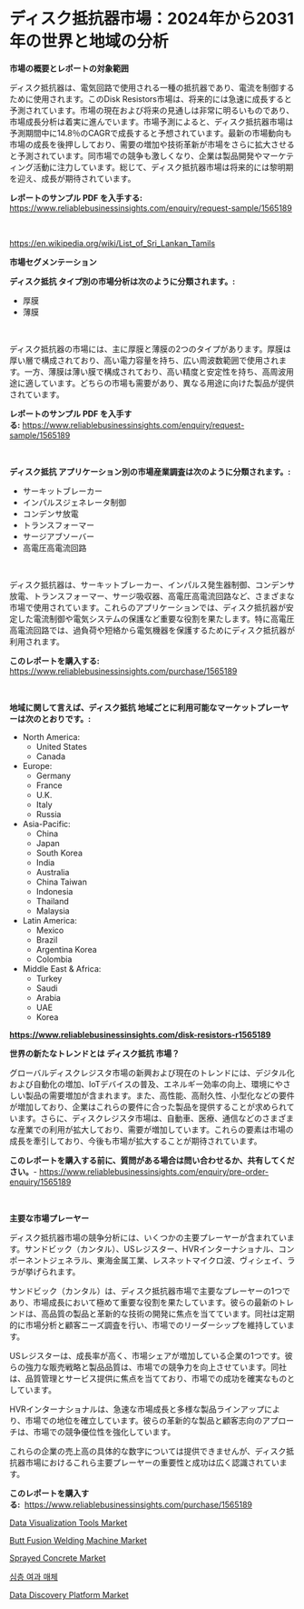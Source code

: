 <p><h1>ディスク抵抗器市場：2024年から2031年の世界と地域の分析</h1></p><p><strong>市場の概要とレポートの対象範囲</strong></p>
<p><p>ディスク抵抗器は、電気回路で使用される一種の抵抗器であり、電流を制御するために使用されます。このDisk Resistors市場は、将来的には急速に成長すると予測されています。市場の現在および将来の見通しは非常に明るいものであり、市場成長分析は着実に進んでいます。市場予測によると、ディスク抵抗器市場は予測期間中に14.8％のCAGRで成長すると予想されています。最新の市場動向も市場の成長を後押ししており、需要の増加や技術革新が市場をさらに拡大させると予測されています。同市場での競争も激しくなり、企業は製品開発やマーケティング活動に注力しています。総じて、ディスク抵抗器市場は将来的には黎明期を迎え、成長が期待されています。</p></p>
<p><strong>レポートのサンプル PDF を入手する:</strong> <a href="https://www.reliablebusinessinsights.com/enquiry/request-sample/1565189">https://www.reliablebusinessinsights.com/enquiry/request-sample/1565189</a></p>
<p>&nbsp;</p>
<p><a href="https://en.wikipedia.org/wiki/List_of_Sri_Lankan_Tamils">https://en.wikipedia.org/wiki/List_of_Sri_Lankan_Tamils</a></p>
<p><strong>市場セグメンテーション</strong></p>
<p><strong>ディスク抵抗 タイプ別の市場分析は次のように分類されます。:</strong></p>
<p><ul><li>厚膜</li><li>薄膜</li></ul></p>
<p>&nbsp;</p>
<p><p>ディスク抵抗器の市場には、主に厚膜と薄膜の2つのタイプがあります。厚膜は厚い層で構成されており、高い電力容量を持ち、広い周波数範囲で使用されます。一方、薄膜は薄い膜で構成されており、高い精度と安定性を持ち、高周波用途に適しています。どちらの市場も需要があり、異なる用途に向けた製品が提供されています。</p></p>
<p><strong>レポートのサンプル PDF を入手する:</strong>&nbsp;<a href="https://www.reliablebusinessinsights.com/enquiry/request-sample/1565189">https://www.reliablebusinessinsights.com/enquiry/request-sample/1565189</a></p>
<p>&nbsp;</p>
<p><strong> ディスク抵抗 アプリケーション別の市場産業調査は次のように分類されます。:</strong></p>
<p><ul><li>サーキットブレーカー</li><li>インパルスジェネレータ制御</li><li>コンデンサ放電</li><li>トランスフォーマー</li><li>サージアブソーバー</li><li>高電圧高電流回路</li></ul></p>
<p>&nbsp;</p>
<p><p>ディスク抵抗器は、サーキットブレーカー、インパルス発生器制御、コンデンサ放電、トランスフォーマー、サージ吸収器、高電圧高電流回路など、さまざまな市場で使用されています。これらのアプリケーションでは、ディスク抵抗器が安定した電流制御や電気システムの保護など重要な役割を果たします。特に高電圧高電流回路では、過負荷や短絡から電気機器を保護するためにディスク抵抗器が利用されます。</p></p>
<p><strong>このレポートを購入する:</strong>&nbsp; <a href="https://www.reliablebusinessinsights.com/purchase/1565189">https://www.reliablebusinessinsights.com/purchase/1565189</a></p>
<p>&nbsp;</p>
<p><strong>地域に関して言えば、ディスク抵抗 地域ごとに利用可能なマーケットプレーヤーは次のとおりです。:</strong></p>
<p><ul>
    <li>
        North America:
        <ul>
            <li>United States</li>
            <li>Canada</li>
        </ul>
    </li>
    <li>
        Europe:
        <ul>
            <li>Germany</li>
            <li>France</li>
            <li>U.K.</li>
            <li>Italy</li>
            <li>Russia</li>
        </ul>
    </li>
    <li>
        Asia-Pacific:
        <ul>
            <li>China</li>
            <li>Japan</li>
            <li>South Korea</li>
            <li>India</li>
            <li>Australia</li>
            <li>China Taiwan</li>
            <li>Indonesia</li>
            <li>Thailand</li>
            <li>Malaysia</li>
        </ul>
    </li>
    <li>
        Latin America:
        <ul>
            <li>Mexico</li>
            <li>Brazil</li>
            <li>Argentina Korea</li>
            <li>Colombia</li>
        </ul>
    </li>
    <li>
        Middle East & Africa:
        <ul>
            <li>Turkey</li>
            <li>Saudi</li>
            <li>Arabia</li>
            <li>UAE</li>
            <li>Korea</li>
        </ul>
    </li>
    </ul></p>
<p><strong><a href="https://www.reliablebusinessinsights.com/disk-resistors-r1565189">https://www.reliablebusinessinsights.com/disk-resistors-r1565189</a></strong>&nbsp;</p>
<p><strong>世界の新たなトレンドとは ディスク抵抗 市場？</strong></p>
<p><p>グローバルディスクレジスタ市場の新興および現在のトレンドには、デジタル化および自動化の増加、IoTデバイスの普及、エネルギー効率の向上、環境にやさしい製品の需要増加が含まれます。また、高性能、高耐久性、小型化などの要件が増加しており、企業はこれらの要件に合った製品を提供することが求められています。さらに、ディスクレジスタ市場は、自動車、医療、通信などのさまざまな産業での利用が拡大しており、需要が増加しています。これらの要素は市場の成長を牽引しており、今後も市場が拡大することが期待されています。</p></p>
<p><strong>このレポートを購入する前に、質問がある場合は問い合わせるか、共有してください。</strong>- <a href="https://www.reliablebusinessinsights.com/enquiry/pre-order-enquiry/1565189">https://www.reliablebusinessinsights.com/enquiry/pre-order-enquiry/1565189</a></p>
<p>&nbsp;</p>
<p><strong>主要な市場プレーヤー</strong></p>
<p><p>ディスク抵抗器市場の競争分析には、いくつかの主要プレーヤーが含まれています。サンドビック（カンタル）、USレジスター、HVRインターナショナル、コンポーネントジェネラル、東海金属工業、レスネットマイクロ波、ヴィシェイ、ララが挙げられます。</p><p>サンドビック（カンタル）は、ディスク抵抗器市場で主要なプレーヤーの1つであり、市場成長において極めて重要な役割を果たしています。彼らの最新のトレンドは、高品質の製品と革新的な技術の開発に焦点を当てています。同社は定期的に市場分析と顧客ニーズ調査を行い、市場でのリーダーシップを維持しています。</p><p>USレジスターは、成長率が高く、市場シェアが増加している企業の1つです。彼らの強力な販売戦略と製品品質は、市場での競争力を向上させています。同社は、品質管理とサービス提供に焦点を当てており、市場での成功を確実なものとしています。</p><p>HVRインターナショナルは、急速な市場成長と多様な製品ラインアップにより、市場での地位を確立しています。彼らの革新的な製品と顧客志向のアプローチは、市場での競争優位性を強化しています。</p><p>これらの企業の売上高の具体的な数字については提供できませんが、ディスク抵抗器市場におけるこれら主要プレーヤーの重要性と成功は広く認識されています。</p></p>
<p><strong>このレポートを購入する:</strong>&nbsp;&nbsp;<a href="https://www.reliablebusinessinsights.com/purchase/1565189">https://www.reliablebusinessinsights.com/purchase/1565189</a></p>
<p><p><a href="https://issuu.com/reportprime-2/docs/data-visualization-tools-market-siz_567553d5ace08c">Data Visualization Tools Market</a></p><p><a href="https://www.linkedin.com/pulse/global-butt-fusion-welding-machine-market-share-growth-opportunities-wngve">Butt Fusion Welding Machine Market</a></p><p><a href="https://github.com/globismark/Market-Research-Report-List-4/blob/main/sprayed-concrete-market.md">Sprayed Concrete Market</a></p><p><a href="https://medium.com/@eliyamanson48/%EC%8B%AC%EC%B8%B5-%EC%97%AC%EA%B3%BC-%EB%A7%A4%EC%B2%B4-%EC%8B%9C%EC%9E%A5-%EB%B6%84%EC%84%9D-%EB%B3%B4%EA%B3%A0%EC%84%9C-%EC%A7%80%EC%97%AD-%EC%9C%A0%ED%98%95-%ED%99%9C%EC%84%B1%ED%83%84-%EC%97%BC%EC%83%89%EC%84%B1-%ED%9D%99-%ED%8E%84%EB%9D%BC%EC%9D%B4%ED%8A%B8-%EC%84%AC%EC%9C%A0%EC%86%8C-%EB%B0%8F-%EC%9A%A9%EB%8F%84-%EC%B5%9C%EC%A2%85-%EC%A0%9C%ED%92%88-%EA%B0%80%EA%B3%B5-%EC%86%8C%EB%B6%84%EC%9E%90-%EC%B2%98%EB%A6%AC-%EC%83%9D%EB%AC%BC%ED%95%99%EC%A0%81-%EC%B2%98%EB%A6%AC-%EC%84%B8%ED%8F%AC-%EB%AA%85%ED%99%95%ED%99%94-%EC%9B%90%EB%A3%8C-%EC%97%AC%EA%B3%BC-aa06d01cddce">심층 여과 매체</a></p><p><a href="https://issuu.com/reportprime-2/docs/data-discovery-platform-market-size_bdff1bd6032c70">Data Discovery Platform Market</a></p></p>